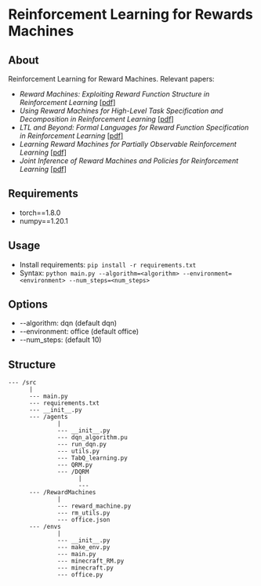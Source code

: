 ﻿# Reinforcement Learning for Rewards Machines
 
 ## About
 Reinforcement Learning for Reward Machines. Relevant papers:
 * *Reward Machines: Exploiting Reward Function Structure in Reinforcement Learning* [[pdf]](https://arxiv.org/pdf/2010.03950.pdf)
 * *Using Reward Machines for High-Level Task Specification and Decomposition in Reinforcement Learning* [[pdf]](http://proceedings.mlr.press/v80/icarte18a/icarte18a.pdf)
 * *LTL and Beyond: Formal Languages for Reward Function Specification in Reinforcement Learning* [[pdf]](https://www.ijcai.org/Proceedings/2019/0840.pdf)
 * *Learning Reward Machines for Partially Observable Reinforcement Learning* [[pdf]](https://papers.nips.cc/paper/2019/file/532435c44bec236b471a47a88d63513d-Paper.pdf)
 * *Joint Inference of Reward Machines and Policies for Reinforcement Learning* [[pdf]](https://arxiv.org/pdf/1909.05912.pdf)
 
 ## Requirements
 * torch==1.8.0
 * numpy==1.20.1

 ## Usage
* Install requirements: `pip install -r requirements.txt`
* Syntax: `python main.py --algorithm=<algorithm> --environment=<environment> --num_steps=<num_steps>`
 
 ## Options
 * --algorithm: dqn (default dqn)
 * --environment: office (default office)
 * --num_steps: (default 10)
 
 ## Structure

```
--- /src
      |
      --- main.py
      --- requirements.txt
      --- __init__.py
      --- /agents
              |
              --- __init__.py
              --- dqn_algorithm.pu
              --- run_dqn.py
              --- utils.py
              --- TabQ_learning.py
              --- QRM.py
              --- /DQRM
                    |
                    --- 
      --- /RewardMachines
              |
              --- reward_machine.py
              --- rm_utils.py
              --- office.json
      --- /envs
              |
              --- __init__.py
              --- make_env.py
              --- main.py
              --- minecraft_RM.py
              --- minecraft.py
              --- office.py
